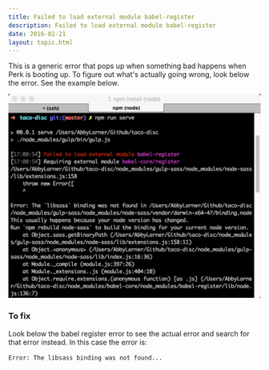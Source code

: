 ```yaml
---
title: Failed to load external module babel-register
description: Failed to load external module babel-register
date: 2016-02-21
layout: topic.html
---
```


This is a generic error that pops up when something bad happens when Perk is booting up. To figure out what's actually going wrong, look below the error. See the example below.

![Babel register error](/assets/images/common-errors/failed-to-load-external-module-babel-register/babel-error.jpg)

### To fix

Look below the babel register error to see the actual error and search for that error instead. In this case the error is:

```
Error: The libsass binding was not found...
```
